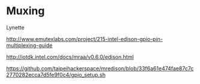 Muxing
==

Lynette

http://www.emutexlabs.com/project/215-intel-edison-gpio-pin-multiplexing-guide

http://iotdk.intel.com/docs/mraa/v0.6.0/edison.html

https://github.com/taipeihackerspace/mredison/blob/33f6a61e474fae87c7c2770282ecca7d5fe9f0c4/gpio_setup.sh

